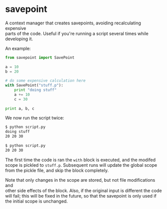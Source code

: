 savepoint
=========

A context manager that creates savepoints, avoiding recalculating expensive     
parts of the code. Useful if you're running a script several times while        
developing it.                                                                  
                                                                                
An example:                                                                     
                                                                                
```python
from savepoint import SavePoint                                             
                                                                            
a = 10                                                                      
b = 20                                                                      
                                                                            
# do some expensive calculation here                                        
with SavePoint("stuff.p"):                                                  
    print "doing stuff"                                                     
    a += 10                                                                 
    c = 30                                                                  
                                                                            
print a, b, c                                                               
```

We now run the script twice:
                                                                               
```bash
$ python script.py                                                          
doing stuff                                                                 
20 20 30                                                                    
                                                                            
$ python script.py                                                          
20 20 30                                                                    
```
                                                                            
The first time the code is ran the ``with`` block is executed, and the modifed  
scope is pickled to ``stuff.p``. Subsequent runs will update the global scope   
from the pickle file, and skip the block completely.                            
                                                                                
Note that only changes in the scope are stored, but not file modifications and  
other side effects of the block. Also, if the original input is different the 
code will fail; this will be fixed in the future, so that the savepoint is 
only used if the initial scope is unchanged.
